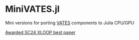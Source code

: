 # MiniVATES.jl
Mini versions for porting [VATES](https://archive.mantidproject.org/VATES.html) components to Julia CPU/GPU

[Awarded SC24 XLOOP best paper](https://conferences.computer.org/sc-wpub/pdfs/SC-W2024-6oZmigAQfgJ1GhPL0yE3pS/555400c107/555400c107.pdf)
